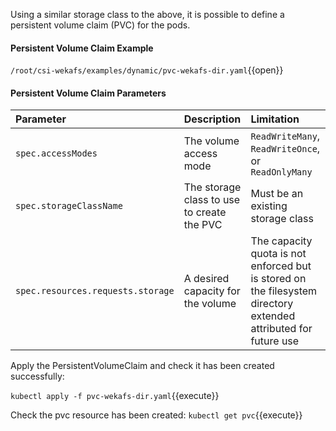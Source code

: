 Using a similar storage class to the above, it is possible to define a persistent volume claim \(PVC\) for the pods.

#### Persistent Volume Claim Example

`/root/csi-wekafs/examples/dynamic/pvc-wekafs-dir.yaml`{{open}}

#### Persistent Volume Claim **Parameters**

| **Parameter** | Description | Limitation |
| :--- | :--- | :--- |
| `spec.accessModes` | The volume access mode | `ReadWriteMany`, `ReadWriteOnce`, or `ReadOnlyMany` |
| `spec.storageClassName` | The storage class to use to create the PVC | Must be an existing storage class |
| `spec.resources.requests.storage` | A desired capacity for the volume | The capacity quota is not enforced but is stored on the filesystem directory extended attributed for future use |

Apply the PersistentVolumeClaim and check it has been created successfully:

`kubectl apply -f pvc-wekafs-dir.yaml`{{execute}}

Check the pvc resource has been created:
`kubectl get pvc`{{execute}}
